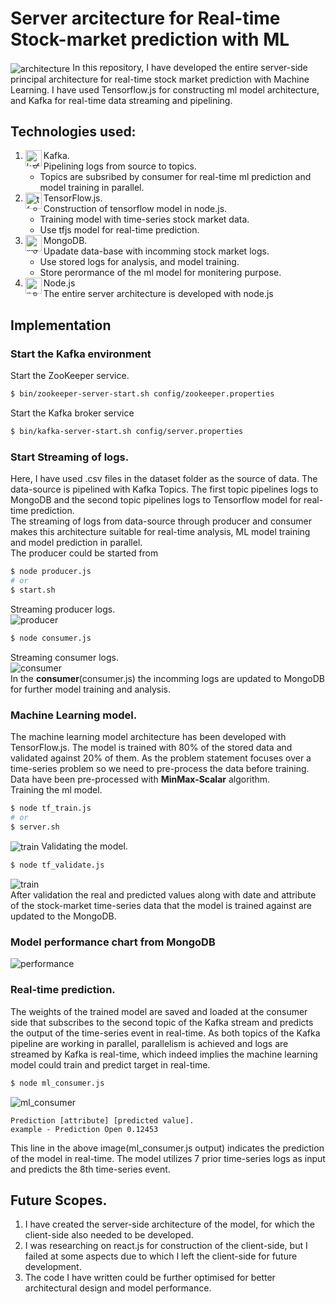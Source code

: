 # Server arcitecture for Real-time Stock-market prediction with ML
<img align="center" alt="architecture" src="./images/Architecture2.png" />
In this repository, I have developed the entire server-side principal architecture for real-time stock market prediction with Machine Learning. I have used Tensorflow.js for constructing ml model architecture, and Kafka for real-time data streaming and pipelining.

## Technologies used:
 1. Kafka.<img align="left" alt="kafka" width="26px" src="./images/kafka2.jpg" /><br>
    - Pipelining logs from source to topics.
    - Topics are subsribed by consumer for real-time ml prediction and model training in parallel.
 2. TensorFlow.js.<img align="left" alt="tf" width="26px" src="./images/tfjslogo.png" /><br>
    - Construction of tensorflow model in node.js.
    - Training model with time-series stock market data.
    - Use tfjs model for real-time prediction.
 3. MongoDB.<img align="left" alt="mongodb" width="26px" src="./images/mongodb.png" /><br>
    - Upadate data-base with incomming stock market logs.
    - Use stored logs for analysis, and model training.
    - Store perormance of the ml model for monitering purpose.
 4. Node.js <img align="left" alt="node" width="26px" src="./images/node.png" /><br>
    - The entire server architecture is developed with node.js

## Implementation

### Start the Kafka environment
Start the ZooKeeper service.
```sh
$ bin/zookeeper-server-start.sh config/zookeeper.properties
```
Start the Kafka broker service
```sh
$ bin/kafka-server-start.sh config/server.properties
```

### Start Streaming of logs.

Here, I have used .csv files in the dataset folder as the source of data. The data-source is pipelined with Kafka Topics. The first topic pipelines logs to MongoDB and the second topic pipelines logs to Tensorflow model for real-time prediction.<br>
The streaming of logs from data-source through producer and consumer makes this architecture suitable for real-time analysis, ML model training and model prediction in parallel.<br>
The producer could be started from
```sh
$ node producer.js
# or
$ start.sh
```
Streaming producer logs.<br>
<img align="center" alt="producer" src="./images/producer.png" />
<br>
```sh
$ node consumer.js
```
Streaming consumer logs.<br>
<img align="center" alt="consumer" src="./images/consumer.png" />
<br>
In the __consumer__(consumer.js) the incomming logs are updated to MongoDB for further model training and analysis.

### Machine Learning model.

The machine learning model architecture has been developed with TensorFlow.js. The model is trained with 80% of the stored data and validated against 20% of them. As the problem statement focuses over a time-series problem so we need to pre-process the data before training. Data have been pre-processed with **MinMax-Scalar** algorithm.<br>
Training the ml model.
```sh
$ node tf_train.js
# or
$ server.sh
```
<img align="center" alt="train" src="./images/train.png" />
Validating the model.

```sh
$ node tf_validate.js
```

<img align="center" alt="train" src="./images/validate.png" /><br>
After validation the real and predicted values along with date and attribute of the stock-market time-series data that the model is trained against are updated to the MongoDB.<br>
### Model performance chart from MongoDB
<img align="center" alt="performance" src="./images/MLCharts.png" />

### Real-time prediction.
The weights of the trained model are saved and loaded at the consumer side that subscribes to the second topic of the Kafka stream and predicts the output of the time-series event in real-time. As both topics of the Kafka pipeline are working in parallel, parallelism is achieved and logs are streamed by Kafka is real-time, which indeed implies the machine learning model could train and predict target in real-time.
```sh
$ node ml_consumer.js
```
<img align="center" alt="ml_consumer" src="./images/ml_consumer.png" />

```
Prediction [attribute] [predicted value].
example - Prediction Open 0.12453 
```
This line in the above image(ml_consumer.js output) indicates the prediction of the model in real-time. The model utilizes 7 prior time-series logs as input and predicts the 8th time-series event. 


## Future Scopes.

1. I have created the server-side architecture of the model, for which the client-side also needed to be developed.
2. I was researching on react.js for construction of the client-side, but I failed at some aspects due to which I left the client-side for future development.
3. The code I have written could be further optimised for better architectural design and model performance.